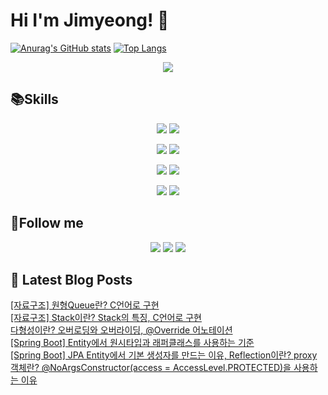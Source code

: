 # Hi I'm Jimyeong! 👋 

[![Anurag's GitHub stats](https://github-readme-stats.vercel.app/api?username=wlaud2000)](https://github.com/anuraghazra/github-readme-stats)
[![Top Langs](https://github-readme-stats.vercel.app/api/top-langs/?username=wlaud2000&layout=compact&hide=r,jupyter%20notebook,c%23&exclude_repo=roharui.github.io)](https://github.com/anuraghazra/github-readme-stats)

<p align="center">
 <a href="https://hits.seeyoufarm.com"><img src="https://hits.seeyoufarm.com/api/count/incr/badge.svg?url=https%3A%2F%2Fgithub.com%2Fwlaud2000&count_bg=%2379C83D&title_bg=%23555555&icon=&icon_color=%23E7E7E7&title=hits&edge_flat=false"/></a></a>
</p>


## 📚Skills
<!-- https://shields.io/ -->
<!-- <img src="https://img.shields.io/badge/쓰고자하는_텍스트-컬러코드?style=flat-square&logo=simpleicons에서_아이콘이름&logoColor=white"/></a> -->

<p align="center">
    <img src="https://img.shields.io/badge/Java-F09820?style=flat-square&logo=coffeescript&logoColor=white"/>
    <img src="https://img.shields.io/badge/C-00599C?style=flat-square&logo=c&logoColor=white"/></a>
</p>
<p align="center">
    <img src="https://img.shields.io/badge/Spring boot-6DB33F?style=flat-square&logo=springboot&logoColor=white"/></a>
    <img src="https://img.shields.io/badge/Spring-6DB33F?style=flat-square&logo=spring&logoColor=white"/></a> 
</p>
<p align="center">
    <img src="https://img.shields.io/badge/MariaDB-003545?style=flat-square&logo=mariadb&logoColor=white"/></a>
    <img src="https://img.shields.io/badge/MySQL-4479A1?style=flat-square&logo=mysql&logoColor=white"/></a>
</p>
<p align="center">
    <img src="https://img.shields.io/badge/git-F05032?style=flat-square&logo=git&logoColor=white"/></a>
    <img src="https://img.shields.io/badge/github-181717?style=flat-square&logo=github&logoColor=white"/>
</p>


## 🌈Follow me
<p align="center">
<a href="mailto:kimjim1234550@gmail.com"><img src="https://img.shields.io/badge/Gmail-EA4335?style=flat-square&logo=gmail&logoColor=white"/></a>
<a href="https://www.instagram.com/kjm021221/"><img src="https://img.shields.io/badge/Instagram-E4405F?style=flat-square&logo=instagram&logoColor=white"/></a>
<a href="https://learning-study.tistory.com/"><img src="https://img.shields.io/badge/tistory-000000?style=flat-square&logo=tistory&logoColor=white"/></a>
</p>

## 📕 Latest Blog Posts

<a href=https://learning-study.tistory.com/entry/%EC%9E%90%EB%A3%8C%EA%B5%AC%EC%A1%B0-%EC%9B%90%ED%98%95Queue%EB%9E%80-C%EC%96%B8%EC%96%B4%EB%A1%9C-%EA%B5%AC%ED%98%84>[자료구조] 원형Queue란? C언어로 구현</a></br><a href=https://learning-study.tistory.com/entry/%EC%9E%90%EB%A3%8C%EA%B5%AC%EC%A1%B0-Stack%EC%9D%B4%EB%9E%80-Stack%EC%9D%98-%ED%8A%B9%EC%A7%95-C%EC%96%B8%EC%96%B4%EB%A1%9C-%EA%B5%AC%ED%98%84>[자료구조] Stack이란? Stack의 특징, C언어로 구현</a></br><a href=https://learning-study.tistory.com/entry/%EB%8B%A4%ED%98%95%EC%84%B1%EC%9D%B4%EB%9E%80-%EC%98%A4%EB%B2%84%EB%A1%9C%EB%94%A9%EC%99%80-%EC%98%A4%EB%B2%84%EB%9D%BC%EC%9D%B4%EB%94%A9-Override-%EC%96%B4%EB%85%B8%ED%85%8C%EC%9D%B4%EC%85%98>다형성이란? 오버로딩와 오버라이딩, @Override 어노테이션</a></br><a href=https://learning-study.tistory.com/entry/Spring-Boot-Entity%EC%97%90%EC%84%9C-%EC%9B%90%EC%8B%9C%ED%83%80%EC%9E%85%EA%B3%BC-%EB%9E%98%ED%8D%BC%ED%81%B4%EB%9E%98%EC%8A%A4%EB%A5%BC-%EC%82%AC%EC%9A%A9%ED%95%98%EB%8A%94-%EA%B8%B0%EC%A4%80>[Spring Boot] Entity에서 원시타입과 래퍼클래스를 사용하는 기준</a></br><a href=https://learning-study.tistory.com/entry/Spring-Boot-JPA-Entity%EC%97%90%EC%84%9C-%EA%B8%B0%EB%B3%B8-%EC%83%9D%EC%84%B1%EC%9E%90%EB%A5%BC-%EB%A7%8C%EB%93%9C%EB%8A%94-%EC%9D%B4%EC%9C%A0-Reflection%EC%9D%B4%EB%9E%80-proxy-%EA%B0%9D%EC%B2%B4%EB%9E%80-NoArgsConstructoraccess-AccessLevelPROTECTED%EC%9D%84-%EC%82%AC%EC%9A%A9%ED%95%98%EB%8A%94-%EC%9D%B4%EC%9C%A0>[Spring Boot] JPA Entity에서 기본 생성자를 만드는 이유, Reflection이란? proxy 객체란? @NoArgsConstructor(access = AccessLevel.PROTECTED)을 사용하는 이유</a></br>